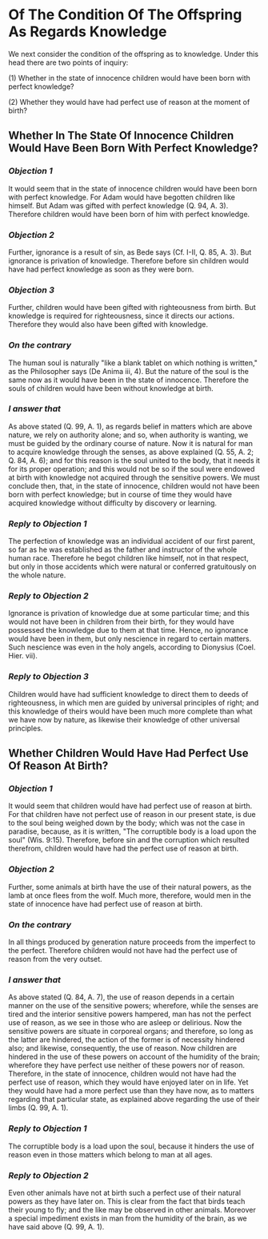 # Of The Condition Of The Offspring As Regards Knowledge

We next consider the condition of the offspring as to knowledge.
Under this head there are two points of inquiry:

(1) Whether in the state of innocence children would have been born
with perfect knowledge?

(2) Whether they would have had perfect use of reason at the moment
of birth?


## Whether In The State Of Innocence Children Would Have Been Born With Perfect Knowledge?

### *Objection 1*
It would seem that in the state of innocence children
would have been born with perfect knowledge. For Adam would have
begotten children like himself. But Adam was gifted with perfect
knowledge (Q. 94, A. 3). Therefore children would have been born
of him with perfect knowledge.

### *Objection 2*
Further, ignorance is a result of sin, as Bede says (Cf.
I-II, Q. 85, A. 3). But ignorance is privation of knowledge.
Therefore before sin children would have had perfect knowledge as
soon as they were born.

### *Objection 3*
Further, children would have been gifted with righteousness
from birth. But knowledge is required for righteousness, since it
directs our actions. Therefore they would also have been gifted with
knowledge.

### *On the contrary*
The human soul is naturally "like a blank tablet
on which nothing is written," as the Philosopher says (De Anima iii,
4). But the nature of the soul is the same now as it would have been
in the state of innocence. Therefore the souls of children would have
been without knowledge at birth.

### *I answer that*
As above stated (Q. 99, A. 1), as regards belief in
matters which are above nature, we rely on authority alone; and so,
when authority is wanting, we must be guided by the ordinary course
of nature. Now it is natural for man to acquire knowledge through the
senses, as above explained (Q. 55, A. 2; Q. 84, A. 6); and for this
reason is the soul united to the body, that it needs it for its
proper operation; and this would not be so if the soul were endowed
at birth with knowledge not acquired through the sensitive powers. We
must conclude then, that, in the state of innocence, children would
not have been born with perfect knowledge; but in course of time they
would have acquired knowledge without difficulty by discovery or
learning.

### *Reply to Objection 1*
The perfection of knowledge was an individual accident
of our first parent, so far as he was established as the father and
instructor of the whole human race. Therefore he begot children like
himself, not in that respect, but only in those accidents which were
natural or conferred gratuitously on the whole nature.

### *Reply to Objection 2*
Ignorance is privation of knowledge due at some
particular time; and this would not have been in children from their
birth, for they would have possessed the knowledge due to them at
that time. Hence, no ignorance would have been in them, but only
nescience in regard to certain matters. Such nescience was even in
the holy angels, according to Dionysius (Coel. Hier. vii).

### *Reply to Objection 3*
Children would have had sufficient knowledge to direct
them to deeds of righteousness, in which men are guided by universal
principles of right; and this knowledge of theirs would have been
much more complete than what we have now by nature, as likewise
their knowledge of other universal principles.

## Whether Children Would Have Had Perfect Use Of Reason At Birth?

### *Objection 1*
It would seem that children would have had perfect use
of reason at birth. For that children have not perfect use of reason
in our present state, is due to the soul being weighed down by the
body; which was not the case in paradise, because, as it is written,
"The corruptible body is a load upon the soul" (Wis. 9:15).
Therefore, before sin and the corruption which resulted therefrom,
children would have had the perfect use of reason at birth.

### *Objection 2*
Further, some animals at birth have the use of their natural
powers, as the lamb at once flees from the wolf. Much more,
therefore, would men in the state of innocence have had perfect use
of reason at birth.

### *On the contrary*
In all things produced by generation nature
proceeds from the imperfect to the perfect. Therefore children would
not have had the perfect use of reason from the very outset.

### *I answer that*
As above stated (Q. 84, A. 7), the use of reason
depends in a certain manner on the use of the sensitive powers;
wherefore, while the senses are tired and the interior sensitive
powers hampered, man has not the perfect use of reason, as we see in
those who are asleep or delirious. Now the sensitive powers are
situate in corporeal organs; and therefore, so long as the latter are
hindered, the action of the former is of necessity hindered also; and
likewise, consequently, the use of reason. Now children are hindered
in the use of these powers on account of the humidity of the brain;
wherefore they have perfect use neither of these powers nor of
reason. Therefore, in the state of innocence, children would not have
had the perfect use of reason, which they would have enjoyed later on
in life. Yet they would have had a more perfect use than they have
now, as to matters regarding that particular state, as explained
above regarding the use of their limbs (Q. 99, A. 1).

### *Reply to Objection 1*
The corruptible body is a load upon the soul, because
it hinders the use of reason even in those matters which belong to
man at all ages.

### *Reply to Objection 2*
Even other animals have not at birth such a perfect use
of their natural powers as they have later on. This is clear from the
fact that birds teach their young to fly; and the like may be
observed in other animals. Moreover a special impediment exists in
man from the humidity of the brain, as we have said above (Q. 99, A.
1).

